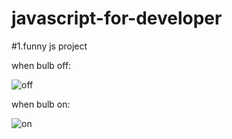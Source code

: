 # javascript-for-developer


#1.funny js project

when bulb off:

![off](https://user-images.githubusercontent.com/52570524/82541725-864b2180-9b6e-11ea-9e7f-9fb0af012f58.jpg)

when bulb on:

![on](https://user-images.githubusercontent.com/52570524/82541740-8d722f80-9b6e-11ea-9187-410d0163eaf4.jpg)

